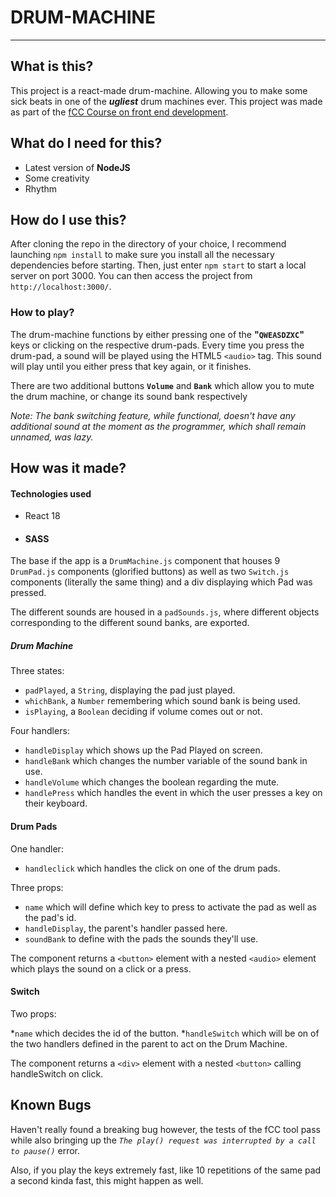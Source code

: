 # DRUM-MACHINE

---

## What is this?

This project is a react-made drum-machine. Allowing you to make some sick beats in one of the **_ugliest_** drum machines ever. This project was made as part of the [fCC Course on front end development](https://www.freecodecamp.org/learn/front-end-development-libraries/front-end-development-libraries-projects/build-a-drum-machine).

## What do I need for this?

- Latest version of **NodeJS**
- Some creativity
- Rhythm

## How do I use this? 

After cloning the repo in the directory of your choice, I recommend launching `npm install` to make sure you install all the necessary dependencies before starting. Then, just enter `npm start` to start a local server on port 3000. You can then access the project from `http://localhost:3000/`.

### How to play?

The drum-machine functions by either pressing one of the **"`QWEASDZXC`"** keys or clicking on the respective drum-pads. 
Every time you press the drum-pad, a sound will be played using the HTML5 `<audio>` tag. This sound will play until you either press that key again, or it finishes. 

There are two additional buttons **`Volume`** and **`Bank`** which allow you to mute the drum machine, or change its sound bank respectively 

*Note: The bank switching feature, while functional, doesn't have any additional sound at the moment as the programmer, which shall remain unnamed, was lazy.*

## How was it made?

#### Technologies used
* React 18
* #### SASS

The base if the app is a `DrumMachine.js` component that houses 9 `DrumPad.js` components (glorified buttons) as well as two `Switch.js` components (literally the same thing) and a div displaying which Pad was pressed. 

The different sounds are housed in a `padSounds.js`, where different objects corresponding to the different sound banks, are exported.

##### Drum Machine
Three states: 

* `padPlayed`, a `String`, displaying the pad just played.
* `whichBank`, a `Number` remembering which sound bank is being used.
* `isPlaying`, a `Boolean` deciding if volume comes out or not.

Four handlers:

* `handleDisplay` which shows up the Pad Played on screen.
* `handleBank` which changes the number variable of the sound bank in use. 
* `handleVolume` which changes the boolean regarding the mute.
* `handlePress` which handles the event in which the user presses a key on their keyboard.

#### Drum Pads
One handler: 

* `handleclick` which handles the click on one of the drum pads.

Three props: 

* `name` which will define which key to press to activate the pad as well as the pad's id.
* `handleDisplay`, the parent's handler passed here.
* `soundBank` to define with the pads the sounds they'll use.

The component returns a `<button>` element with a nested `<audio>` element which plays the sound on a click or a press.

#### Switch

Two props: 

*`name` which decides the id of the button. 
*`handleSwitch` which will be on of the two handlers defined in the parent to act on the Drum Machine.

The component returns a `<div>` element with a nested `<button>` calling handleSwitch on click.


## Known Bugs

Haven't really found a breaking bug however, the tests of the fCC tool pass while also bringing up the *`The play() request was interrupted by a call to pause()`* error. 

Also, if you play the keys extremely fast, like 10 repetitions of the same pad a second kinda fast, this might happen as well. 
